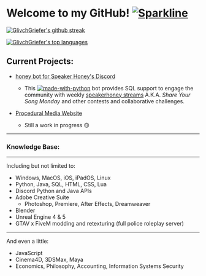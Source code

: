 # Welcome to my GitHub! [![Sparkline](https://stars.medv.io/Naereen/badges.svg)](https://stars.medv.io/Naereen/badges) 

<!-- My GitHub Stats -->



<!-- GitHub Streak -->

[![GlivchGriefer's github streak](https://github-readme-streak-stats.herokuapp.com/?user=Naereen&theme=blue-green)](https://github.com/DenverCoder1/github-readme-streak-stats)

<!-- Most Used Languages -->

[![GlivchGriefer's top languages](https://github-readme-stats.vercel.app/api/top-langs/?username=GlivchGriefer&theme=blue-green)](https://github.com/anuraghazra/github-readme-stats)

## Current Projects:
- [honey bot for Speaker Honey's Discord](https://github.com/GlivchGriefer/honey-v2-dev) 
	- This [![made-with-python](https://img.shields.io/badge/Made%20with-Python-1f425f.svg)](https://www.python.org/) bot provides SQL support to engage the community with weekly [speakerhoney streams](https://twitch.tv/speakerhoney) A.K.A. *Share Your Song Monday* and other contests and collaborative challenges. 

- [Procedural Media Website](https://www.proceduralmedia.com)
	- Still a work in progress :upside_down_face:

<hr style="border:2px gray"> </hr>

### Knowledge Base:
<hr style="border:2px gray">Including but not limited to:</hr>

- Windows, MacOS, iOS, iPadOS, Linux
- Python, Java, SQL, HTML, CSS, Lua
- Discord Python and Java APIs
- Adobe Creative Suite
	- Photoshop, Premiere, After Effects, Dreamweaver
- Blender
- Unreal Engine 4 & 5 
- GTAV x FiveM modding and retexturing (full police roleplay server)

<hr style="border:2px gray">And even a little:</hr>

- JavaScript
- Cinema4D, 3DSMax, Maya
- Economics, Philosophy, Accounting, Information Systems Security

<!--

MARKDOWN CHEAT SHEET
https://docs.github.com/en/get-started/writing-on-github/getting-started-with-writing-and-formatting-on-github/basic-writing-and-formatting-syntax

EMOJI CHEAT SHEET
https://github.com/ikatyang/emoji-cheat-sheet/blob/master/README.md

BADGES IN MARKDOWN
https://naereen.github.io/badges/

**GlivchGriefer/glivchgriefer** is a ✨ _special_ ✨ repository because its `README.md` (this file) appears on your GitHub profile.

Here are some ideas to get you started:

- 🔭 I’m currently working on ...
- 🌱 I’m currently learning ...
- 👯 I’m looking to collaborate on ...
- 🤔 I’m looking for help with ...
- 💬 Ask me about ...
- 📫 How to reach me: ...
- 😄 Pronouns: ...
- ⚡ Fun fact: ...
-->

